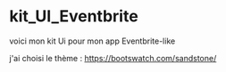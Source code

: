 # kit_UI_Eventbrite

voici mon kit Ui pour mon app Eventbrite-like

j'ai choisi le thème : https://bootswatch.com/sandstone/